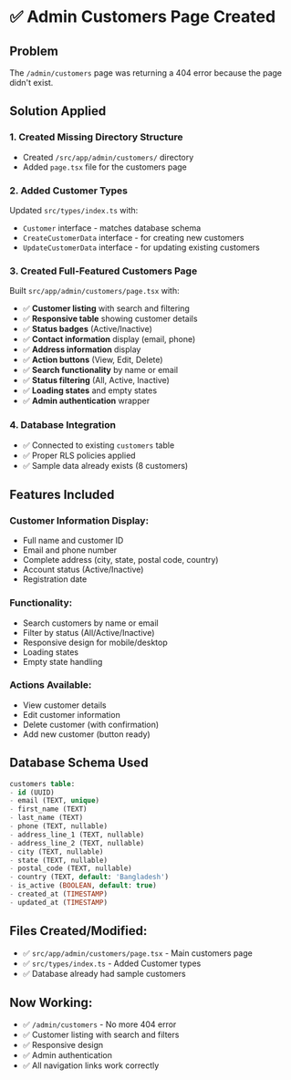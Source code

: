 # ✅ Admin Customers Page Created

## Problem
The `/admin/customers` page was returning a 404 error because the page didn't exist.

## Solution Applied

### 1. **Created Missing Directory Structure**
- Created `/src/app/admin/customers/` directory
- Added `page.tsx` file for the customers page

### 2. **Added Customer Types**
Updated `src/types/index.ts` with:
- `Customer` interface - matches database schema
- `CreateCustomerData` interface - for creating new customers
- `UpdateCustomerData` interface - for updating existing customers

### 3. **Created Full-Featured Customers Page**
Built `src/app/admin/customers/page.tsx` with:
- ✅ **Customer listing** with search and filtering
- ✅ **Responsive table** showing customer details
- ✅ **Status badges** (Active/Inactive)
- ✅ **Contact information** display (email, phone)
- ✅ **Address information** display
- ✅ **Action buttons** (View, Edit, Delete)
- ✅ **Search functionality** by name or email
- ✅ **Status filtering** (All, Active, Inactive)
- ✅ **Loading states** and empty states
- ✅ **Admin authentication** wrapper

### 4. **Database Integration**
- ✅ Connected to existing `customers` table
- ✅ Proper RLS policies applied
- ✅ Sample data already exists (8 customers)

## Features Included

### **Customer Information Display:**
- Full name and customer ID
- Email and phone number
- Complete address (city, state, postal code, country)
- Account status (Active/Inactive)
- Registration date

### **Functionality:**
- Search customers by name or email
- Filter by status (All/Active/Inactive)
- Responsive design for mobile/desktop
- Loading states
- Empty state handling

### **Actions Available:**
- View customer details
- Edit customer information
- Delete customer (with confirmation)
- Add new customer (button ready)

## Database Schema Used
```sql
customers table:
- id (UUID)
- email (TEXT, unique)
- first_name (TEXT)
- last_name (TEXT)
- phone (TEXT, nullable)
- address_line_1 (TEXT, nullable)
- address_line_2 (TEXT, nullable)
- city (TEXT, nullable)
- state (TEXT, nullable)
- postal_code (TEXT, nullable)
- country (TEXT, default: 'Bangladesh')
- is_active (BOOLEAN, default: true)
- created_at (TIMESTAMP)
- updated_at (TIMESTAMP)
```

## Files Created/Modified:
- ✅ `src/app/admin/customers/page.tsx` - Main customers page
- ✅ `src/types/index.ts` - Added Customer types
- ✅ Database already had sample customers

## Now Working:
- ✅ `/admin/customers` - No more 404 error
- ✅ Customer listing with search and filters
- ✅ Responsive design
- ✅ Admin authentication
- ✅ All navigation links work correctly
